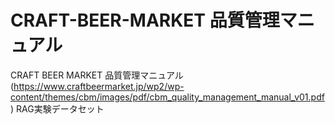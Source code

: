 # CRAFT-BEER-MARKET 品質管理マニュアル

CRAFT BEER MARKET 品質管理マニュアル(https://www.craftbeermarket.jp/wp2/wp-content/themes/cbm/images/pdf/cbm_quality_management_manual_v01.pdf) RAG実験データセット

